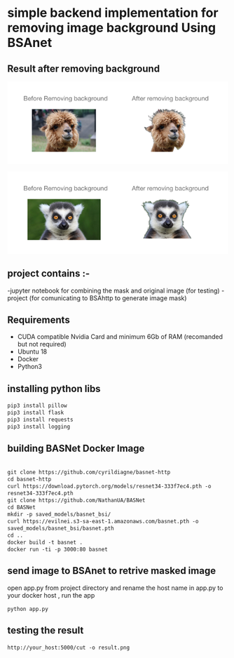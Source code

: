 # simple backend implementation for removing image background Using BSAnet

## Result after removing background 

![img1](img1.png)

![img2](img2.png)

## project contains :- 

-jupyter notebook for combining the mask and original image (for testing)
-project (for comunicating to BSAhttp to generate image mask)


## Requirements
-  CUDA compatible Nvidia Card and minimum 6Gb of RAM (recomanded but not required)
- Ubuntu 18 
- Docker 
- Python3


## installing python libs 

```
pip3 install pillow 
pip3 install flask
pip3 install requests 
pip3 install logging

```

## building BASNet Docker Image 

```

git clone https://github.com/cyrildiagne/basnet-http
cd basnet-http
curl https://download.pytorch.org/models/resnet34-333f7ec4.pth -o resnet34-333f7ec4.pth
git clone https://github.com/NathanUA/BASNet
cd BASNet
mkdir -p saved_models/basnet_bsi/
curl https://evilnei.s3-sa-east-1.amazonaws.com/basnet.pth -o saved_models/basnet_bsi/basnet.pth
cd ..
docker build -t basnet .
docker run -ti -p 3000:80 basnet

```

## send image to BSAnet to retrive masked image 

open app.py from project directory and rename the host name in app.py to your docker host ,
run the app 
```
python app.py

```

## testing the result 
```
http://your_host:5000/cut -o result.png

```















